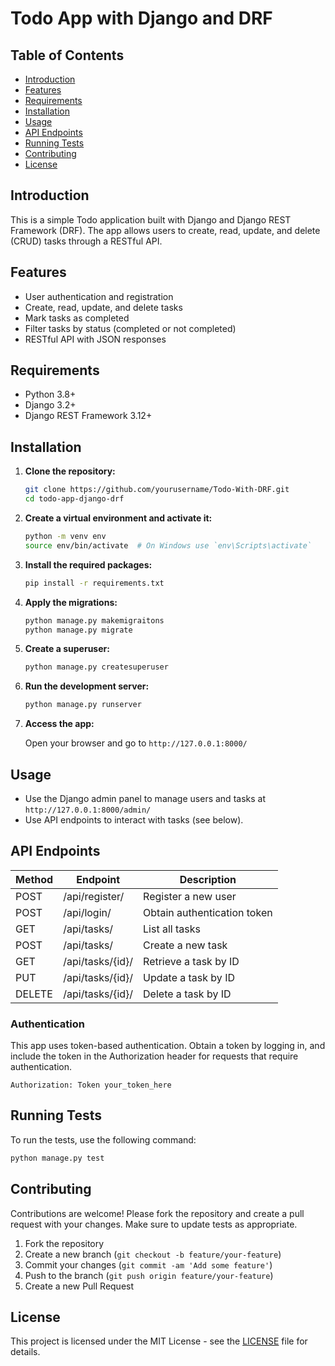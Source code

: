 # Todo App with Django and DRF

## Table of Contents

- [Introduction](#introduction)
- [Features](#features)
- [Requirements](#requirements)
- [Installation](#installation)
- [Usage](#usage)
- [API Endpoints](#api-endpoints)
- [Running Tests](#running-tests)
- [Contributing](#contributing)
- [License](#license)

## Introduction

This is a simple Todo application built with Django and Django REST Framework (DRF). The app allows users to create, read, update, and delete (CRUD) tasks through a RESTful API.

## Features

- User authentication and registration
- Create, read, update, and delete tasks
- Mark tasks as completed
- Filter tasks by status (completed or not completed)
- RESTful API with JSON responses

## Requirements

- Python 3.8+
- Django 3.2+
- Django REST Framework 3.12+

## Installation

1. **Clone the repository:**

   ```bash
   git clone https://github.com/yourusername/Todo-With-DRF.git
   cd todo-app-django-drf
   ```

2. **Create a virtual environment and activate it:**

   ```bash
   python -m venv env
   source env/bin/activate  # On Windows use `env\Scripts\activate`
   ```

3. **Install the required packages:**

   ```bash
   pip install -r requirements.txt
   ```

4. **Apply the migrations:**

   ```bash
   python manage.py makemigraitons
   python manage.py migrate
   ```

5. **Create a superuser:**

   ```bash
   python manage.py createsuperuser
   ```

6. **Run the development server:**

   ```bash
   python manage.py runserver
   ```

7. **Access the app:**

   Open your browser and go to `http://127.0.0.1:8000/`

## Usage

- Use the Django admin panel to manage users and tasks at `http://127.0.0.1:8000/admin/`
- Use API endpoints to interact with tasks (see below).

## API Endpoints

| Method | Endpoint                | Description                  |
|--------|-------------------------|------------------------------|
| POST   | /api/register/          | Register a new user          |
| POST   | /api/login/             | Obtain authentication token  |
| GET    | /api/tasks/             | List all tasks               |
| POST   | /api/tasks/             | Create a new task            |
| GET    | /api/tasks/{id}/        | Retrieve a task by ID        |
| PUT    | /api/tasks/{id}/        | Update a task by ID          |
| DELETE | /api/tasks/{id}/        | Delete a task by ID          |

### Authentication

This app uses token-based authentication. Obtain a token by logging in, and include the token in the Authorization header for requests that require authentication.

```http
Authorization: Token your_token_here
```

## Running Tests

To run the tests, use the following command:

```bash
python manage.py test
```

## Contributing

Contributions are welcome! Please fork the repository and create a pull request with your changes. Make sure to update tests as appropriate.

1. Fork the repository
2. Create a new branch (`git checkout -b feature/your-feature`)
3. Commit your changes (`git commit -am 'Add some feature'`)
4. Push to the branch (`git push origin feature/your-feature`)
5. Create a new Pull Request

## License

This project is licensed under the MIT License - see the [LICENSE](LICENSE) file for details.
